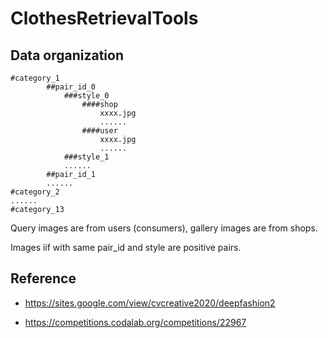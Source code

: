 # ClothesRetrievalTools

## Data organization

```
#category_1
        ##pair_id_0
            ###style_0
                ####shop
                    xxxx.jpg
                    ......
                ####user
                    xxxx.jpg
                    ......
            ###style_1
            ......
        ##pair_id_1
        ......
#category_2
......
#category_13
```

Query images are from users (consumers), gallery images are from shops.

Images iif with same pair_id and style are positive pairs.

## Reference

- https://sites.google.com/view/cvcreative2020/deepfashion2

- https://competitions.codalab.org/competitions/22967